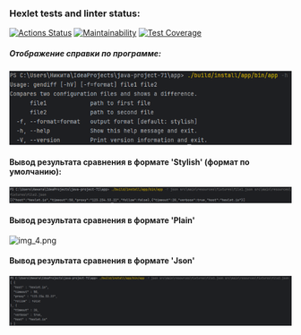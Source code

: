 ### Hexlet tests and linter status:

[![Actions Status](https://github.com/N1kita14/java-project-71/actions/workflows/hexlet-check.yml/badge.svg)](https://github.com/N1kita14/java-project-71/actions)
[![Maintainability](https://api.codeclimate.com/v1/badges/71001bfa859ca73309e7/maintainability)](https://codeclimate.com/github/N1kita14/java-project-71/maintainability)
[![Test Coverage](https://api.codeclimate.com/v1/badges/71001bfa859ca73309e7/test_coverage)](https://codeclimate.com/github/N1kita14/java-project-71/test_coverage)

##### Отображение справки по программе:

![img_2.png](img_2.png)

#### Вывод результата сравнения в формате 'Stylish' (формат по умолчанию):

![img_1.png](img_1.png)

#### Вывод результата сравнения в формате 'Plain'

![img_4.png](img_4.png)

#### Вывод результата сравнения в формате 'Json'

![img.png](img.png)
